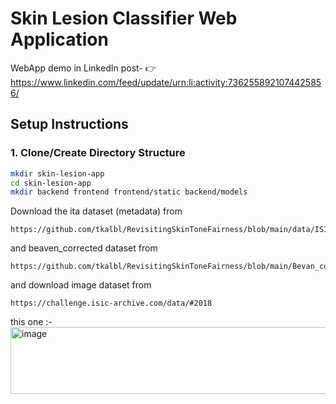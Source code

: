 # Skin Lesion Classifier Web Application

WebApp demo in LinkedIn post-
👉 https://www.linkedin.com/feed/update/urn:li:activity:7362558921074425856/


## Setup Instructions

### 1. Clone/Create Directory Structure
```bash
mkdir skin-lesion-app
cd skin-lesion-app
mkdir backend frontend frontend/static backend/models
```
Download the ita dataset (metadata) from 
```
https://github.com/tkalbl/RevisitingSkinToneFairness/blob/main/data/ISIC2018/ISIC2018_Task3_Training_Input/metadata.csv
```
and beaven_corrected dataset from 
```
https://github.com/tkalbl/RevisitingSkinToneFairness/blob/main/Bevan_corrected.csv
```
and download image dataset from
```
https://challenge.isic-archive.com/data/#2018 
```
this one :-
<img width="689" height="107" alt="image" src="https://github.com/user-attachments/assets/ded26b9a-1150-48a2-8ee2-705a8367cef8" />
